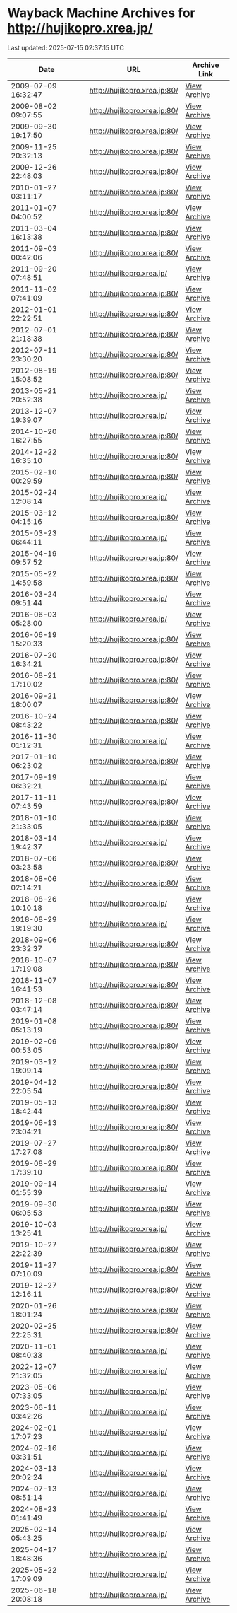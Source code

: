 # Wayback Machine Archives for http://hujikopro.xrea.jp/

Last updated: 2025-07-15 02:37:15 UTC

| Date | URL | Archive Link |
|------|-----|---------------|
| 2009-07-09 16:32:47 | http://hujikopro.xrea.jp:80/ | [View Archive](https://web.archive.org/web/20090709163247/http://hujikopro.xrea.jp:80/) |
| 2009-08-02 09:07:55 | http://hujikopro.xrea.jp:80/ | [View Archive](https://web.archive.org/web/20090802090755/http://hujikopro.xrea.jp:80/) |
| 2009-09-30 19:17:50 | http://hujikopro.xrea.jp:80/ | [View Archive](https://web.archive.org/web/20090930191750/http://hujikopro.xrea.jp:80/) |
| 2009-11-25 20:32:13 | http://hujikopro.xrea.jp:80/ | [View Archive](https://web.archive.org/web/20091125203213/http://hujikopro.xrea.jp:80/) |
| 2009-12-26 22:48:03 | http://hujikopro.xrea.jp:80/ | [View Archive](https://web.archive.org/web/20091226224803/http://hujikopro.xrea.jp:80/) |
| 2010-01-27 03:11:17 | http://hujikopro.xrea.jp:80/ | [View Archive](https://web.archive.org/web/20100127031117/http://hujikopro.xrea.jp:80/) |
| 2011-01-07 04:00:52 | http://hujikopro.xrea.jp:80/ | [View Archive](https://web.archive.org/web/20110107040052/http://hujikopro.xrea.jp:80/) |
| 2011-03-04 16:13:38 | http://hujikopro.xrea.jp:80/ | [View Archive](https://web.archive.org/web/20110304161338/http://hujikopro.xrea.jp:80/) |
| 2011-09-03 00:42:06 | http://hujikopro.xrea.jp:80/ | [View Archive](https://web.archive.org/web/20110903004206/http://hujikopro.xrea.jp:80/) |
| 2011-09-20 07:48:51 | http://hujikopro.xrea.jp/ | [View Archive](https://web.archive.org/web/20110920074851/http://hujikopro.xrea.jp/) |
| 2011-11-02 07:41:09 | http://hujikopro.xrea.jp:80/ | [View Archive](https://web.archive.org/web/20111102074109/http://hujikopro.xrea.jp:80/) |
| 2012-01-01 22:22:51 | http://hujikopro.xrea.jp:80/ | [View Archive](https://web.archive.org/web/20120101222251/http://hujikopro.xrea.jp:80/) |
| 2012-07-01 21:18:38 | http://hujikopro.xrea.jp:80/ | [View Archive](https://web.archive.org/web/20120701211838/http://hujikopro.xrea.jp:80/) |
| 2012-07-11 23:30:20 | http://hujikopro.xrea.jp:80/ | [View Archive](https://web.archive.org/web/20120711233020/http://hujikopro.xrea.jp:80/) |
| 2012-08-19 15:08:52 | http://hujikopro.xrea.jp:80/ | [View Archive](https://web.archive.org/web/20120819150852/http://hujikopro.xrea.jp:80/) |
| 2013-05-21 20:52:38 | http://hujikopro.xrea.jp/ | [View Archive](https://web.archive.org/web/20130521205238/http://hujikopro.xrea.jp/) |
| 2013-12-07 19:39:07 | http://hujikopro.xrea.jp/ | [View Archive](https://web.archive.org/web/20131207193907/http://hujikopro.xrea.jp/) |
| 2014-10-20 16:27:55 | http://hujikopro.xrea.jp:80/ | [View Archive](https://web.archive.org/web/20141020162755/http://hujikopro.xrea.jp:80/) |
| 2014-12-22 16:35:10 | http://hujikopro.xrea.jp:80/ | [View Archive](https://web.archive.org/web/20141222163510/http://hujikopro.xrea.jp:80/) |
| 2015-02-10 00:29:59 | http://hujikopro.xrea.jp:80/ | [View Archive](https://web.archive.org/web/20150210002959/http://hujikopro.xrea.jp:80/) |
| 2015-02-24 12:08:14 | http://hujikopro.xrea.jp/ | [View Archive](https://web.archive.org/web/20150224120814/http://hujikopro.xrea.jp/) |
| 2015-03-12 04:15:16 | http://hujikopro.xrea.jp:80/ | [View Archive](https://web.archive.org/web/20150312041516/http://hujikopro.xrea.jp:80/) |
| 2015-03-23 06:44:11 | http://hujikopro.xrea.jp/ | [View Archive](https://web.archive.org/web/20150323064411/http://hujikopro.xrea.jp/) |
| 2015-04-19 09:57:52 | http://hujikopro.xrea.jp:80/ | [View Archive](https://web.archive.org/web/20150419095752/http://hujikopro.xrea.jp:80/) |
| 2015-05-22 14:59:58 | http://hujikopro.xrea.jp:80/ | [View Archive](https://web.archive.org/web/20150522145958/http://hujikopro.xrea.jp:80/) |
| 2016-03-24 09:51:44 | http://hujikopro.xrea.jp/ | [View Archive](https://web.archive.org/web/20160324095144/http://hujikopro.xrea.jp/) |
| 2016-06-03 05:28:00 | http://hujikopro.xrea.jp/ | [View Archive](https://web.archive.org/web/20160603052800/http://hujikopro.xrea.jp/) |
| 2016-06-19 15:20:33 | http://hujikopro.xrea.jp:80/ | [View Archive](https://web.archive.org/web/20160619152033/http://hujikopro.xrea.jp:80/) |
| 2016-07-20 16:34:21 | http://hujikopro.xrea.jp:80/ | [View Archive](https://web.archive.org/web/20160720163421/http://hujikopro.xrea.jp:80/) |
| 2016-08-21 17:10:02 | http://hujikopro.xrea.jp:80/ | [View Archive](https://web.archive.org/web/20160821171002/http://hujikopro.xrea.jp:80/) |
| 2016-09-21 18:00:07 | http://hujikopro.xrea.jp:80/ | [View Archive](https://web.archive.org/web/20160921180007/http://hujikopro.xrea.jp:80/) |
| 2016-10-24 08:43:22 | http://hujikopro.xrea.jp:80/ | [View Archive](https://web.archive.org/web/20161024084322/http://hujikopro.xrea.jp:80/) |
| 2016-11-30 01:12:31 | http://hujikopro.xrea.jp/ | [View Archive](https://web.archive.org/web/20161130011231/http://hujikopro.xrea.jp/) |
| 2017-01-10 06:23:02 | http://hujikopro.xrea.jp:80/ | [View Archive](https://web.archive.org/web/20170110062302/http://hujikopro.xrea.jp:80/) |
| 2017-09-19 06:32:21 | http://hujikopro.xrea.jp/ | [View Archive](https://web.archive.org/web/20170919063221/http://hujikopro.xrea.jp/) |
| 2017-11-11 07:43:59 | http://hujikopro.xrea.jp:80/ | [View Archive](https://web.archive.org/web/20171111074359/http://hujikopro.xrea.jp:80/) |
| 2018-01-10 21:33:05 | http://hujikopro.xrea.jp:80/ | [View Archive](https://web.archive.org/web/20180110213305/http://hujikopro.xrea.jp:80/) |
| 2018-03-14 19:42:37 | http://hujikopro.xrea.jp/ | [View Archive](https://web.archive.org/web/20180314194237/http://hujikopro.xrea.jp/) |
| 2018-07-06 03:23:58 | http://hujikopro.xrea.jp:80/ | [View Archive](https://web.archive.org/web/20180706032358/http://hujikopro.xrea.jp:80/) |
| 2018-08-06 02:14:21 | http://hujikopro.xrea.jp:80/ | [View Archive](https://web.archive.org/web/20180806021421/http://hujikopro.xrea.jp:80/) |
| 2018-08-26 10:10:18 | http://hujikopro.xrea.jp/ | [View Archive](https://web.archive.org/web/20180826101018/http://hujikopro.xrea.jp/) |
| 2018-08-29 19:19:30 | http://hujikopro.xrea.jp/ | [View Archive](https://web.archive.org/web/20180829191930/http://hujikopro.xrea.jp/) |
| 2018-09-06 23:32:37 | http://hujikopro.xrea.jp:80/ | [View Archive](https://web.archive.org/web/20180906233237/http://hujikopro.xrea.jp:80/) |
| 2018-10-07 17:19:08 | http://hujikopro.xrea.jp:80/ | [View Archive](https://web.archive.org/web/20181007171908/http://hujikopro.xrea.jp:80/) |
| 2018-11-07 16:41:53 | http://hujikopro.xrea.jp:80/ | [View Archive](https://web.archive.org/web/20181107164153/http://hujikopro.xrea.jp:80/) |
| 2018-12-08 03:47:14 | http://hujikopro.xrea.jp:80/ | [View Archive](https://web.archive.org/web/20181208034714/http://hujikopro.xrea.jp:80/) |
| 2019-01-08 05:13:19 | http://hujikopro.xrea.jp:80/ | [View Archive](https://web.archive.org/web/20190108051319/http://hujikopro.xrea.jp:80/) |
| 2019-02-09 00:53:05 | http://hujikopro.xrea.jp:80/ | [View Archive](https://web.archive.org/web/20190209005305/http://hujikopro.xrea.jp:80/) |
| 2019-03-12 19:09:14 | http://hujikopro.xrea.jp:80/ | [View Archive](https://web.archive.org/web/20190312190914/http://hujikopro.xrea.jp:80/) |
| 2019-04-12 22:05:54 | http://hujikopro.xrea.jp:80/ | [View Archive](https://web.archive.org/web/20190412220554/http://hujikopro.xrea.jp:80/) |
| 2019-05-13 18:42:44 | http://hujikopro.xrea.jp:80/ | [View Archive](https://web.archive.org/web/20190513184244/http://hujikopro.xrea.jp:80/) |
| 2019-06-13 23:04:21 | http://hujikopro.xrea.jp:80/ | [View Archive](https://web.archive.org/web/20190613230421/http://hujikopro.xrea.jp:80/) |
| 2019-07-27 17:27:08 | http://hujikopro.xrea.jp:80/ | [View Archive](https://web.archive.org/web/20190727172708/http://hujikopro.xrea.jp:80/) |
| 2019-08-29 17:39:10 | http://hujikopro.xrea.jp:80/ | [View Archive](https://web.archive.org/web/20190829173910/http://hujikopro.xrea.jp:80/) |
| 2019-09-14 01:55:39 | http://hujikopro.xrea.jp/ | [View Archive](https://web.archive.org/web/20190914015539/http://hujikopro.xrea.jp/) |
| 2019-09-30 06:05:53 | http://hujikopro.xrea.jp:80/ | [View Archive](https://web.archive.org/web/20190930060553/http://hujikopro.xrea.jp:80/) |
| 2019-10-03 13:25:41 | http://hujikopro.xrea.jp/ | [View Archive](https://web.archive.org/web/20191003132541/http://hujikopro.xrea.jp/) |
| 2019-10-27 22:22:39 | http://hujikopro.xrea.jp:80/ | [View Archive](https://web.archive.org/web/20191027222239/http://hujikopro.xrea.jp:80/) |
| 2019-11-27 07:10:09 | http://hujikopro.xrea.jp:80/ | [View Archive](https://web.archive.org/web/20191127071009/http://hujikopro.xrea.jp:80/) |
| 2019-12-27 12:16:11 | http://hujikopro.xrea.jp:80/ | [View Archive](https://web.archive.org/web/20191227121611/http://hujikopro.xrea.jp:80/) |
| 2020-01-26 18:01:24 | http://hujikopro.xrea.jp:80/ | [View Archive](https://web.archive.org/web/20200126180124/http://hujikopro.xrea.jp:80/) |
| 2020-02-25 22:25:31 | http://hujikopro.xrea.jp:80/ | [View Archive](https://web.archive.org/web/20200225222531/http://hujikopro.xrea.jp:80/) |
| 2020-11-01 08:40:33 | http://hujikopro.xrea.jp/ | [View Archive](https://web.archive.org/web/20201101084033/http://hujikopro.xrea.jp/) |
| 2022-12-07 21:32:05 | http://hujikopro.xrea.jp/ | [View Archive](https://web.archive.org/web/20221207213205/http://hujikopro.xrea.jp/) |
| 2023-05-06 07:33:05 | http://hujikopro.xrea.jp/ | [View Archive](https://web.archive.org/web/20230506073305/http://hujikopro.xrea.jp/) |
| 2023-06-11 03:42:26 | http://hujikopro.xrea.jp/ | [View Archive](https://web.archive.org/web/20230611034226/http://hujikopro.xrea.jp/) |
| 2024-02-01 17:07:23 | http://hujikopro.xrea.jp/ | [View Archive](https://web.archive.org/web/20240201170723/http://hujikopro.xrea.jp/) |
| 2024-02-16 03:31:51 | http://hujikopro.xrea.jp/ | [View Archive](https://web.archive.org/web/20240216033151/http://hujikopro.xrea.jp/) |
| 2024-03-13 20:02:24 | http://hujikopro.xrea.jp/ | [View Archive](https://web.archive.org/web/20240313200224/http://hujikopro.xrea.jp/) |
| 2024-07-13 08:51:14 | http://hujikopro.xrea.jp/ | [View Archive](https://web.archive.org/web/20240713085114/http://hujikopro.xrea.jp/) |
| 2024-08-23 01:41:49 | http://hujikopro.xrea.jp/ | [View Archive](https://web.archive.org/web/20240823014149/http://hujikopro.xrea.jp/) |
| 2025-02-14 05:43:25 | http://hujikopro.xrea.jp/ | [View Archive](https://web.archive.org/web/20250214054325/http://hujikopro.xrea.jp/) |
| 2025-04-17 18:48:36 | http://hujikopro.xrea.jp/ | [View Archive](https://web.archive.org/web/20250417184836/http://hujikopro.xrea.jp/) |
| 2025-05-22 17:09:09 | http://hujikopro.xrea.jp/ | [View Archive](https://web.archive.org/web/20250522170909/http://hujikopro.xrea.jp/) |
| 2025-06-18 20:08:18 | http://hujikopro.xrea.jp/ | [View Archive](https://web.archive.org/web/20250618200818/http://hujikopro.xrea.jp/) |
